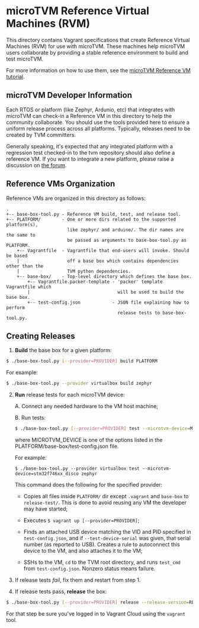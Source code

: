 <!--- Licensed to the Apache Software Foundation (ASF) under one -->
<!--- or more contributor license agreements.  See the NOTICE file -->
<!--- distributed with this work for additional information -->
<!--- regarding copyright ownership.  The ASF licenses this file -->
<!--- to you under the Apache License, Version 2.0 (the -->
<!--- "License"); you may not use this file except in compliance -->
<!--- with the License.  You may obtain a copy of the License at -->

<!---   http://www.apache.org/licenses/LICENSE-2.0 -->

<!--- Unless required by applicable law or agreed to in writing, -->
<!--- software distributed under the License is distributed on an -->
<!--- "AS IS" BASIS, WITHOUT WARRANTIES OR CONDITIONS OF ANY -->
<!--- KIND, either express or implied.  See the License for the -->
<!--- specific language governing permissions and limitations -->
<!--- under the License. -->

# microTVM Reference Virtual Machines (RVM)

This directory contains Vagrant specifications that create Reference Virtual
Machines (RVM) for use with microTVM. These machines help microTVM users
collaborate by providing a stable reference environment to build and test
microTVM.

For more information on how to use them, see the
[microTVM Reference VM tutorial](../../../tutorials/micro/micro_reference_vm.py).


## microTVM Developer Information

Each RTOS or platform (like Zephyr, Ardunio, etc) that integrates with microTVM
can check-in a Reference VM in this directory to help the community collaborate.
You should use the tools provided here to ensure a uniform release process
across all platforms. Typically, releases need to be created by TVM committers.

Generally speaking, it's expected that any integrated platform with a regression
test checked-in to the tvm repository should also define a reference VM. If you
want to integrate a new platform, please raise a discussion on
[the forum](https://discuss.tvm.ai).


## Reference VMs Organization

Reference VMs are organized in this directory as follows:

```
.
+-- base-box-tool.py - Reference VM build, test, and release tool.
+-- PLATFORM/        - One or more dirs related to the supported platform(s),
                       like zephyr/ and arduino/. The dir names are the same to
                       be passed as arguments to base-box-tool.py as PLATFORM.
    +-- Vagrantfile  - Vagrantfile that end-users will invoke. Should be based
    |                  off a base box which contains dependencies other than the
    |                  TVM python dependencies.
    +-- base-box/    - Top-level directory which defines the base box.
        +-- Vagrantfile.packer-template - 'packer' template Vagrantfile which
        |                                 will be used to build the base box.
        +-- test-config.json            - JSON file explaining how to perform
                                          release tests to base-box-tool.py.
```


## Creating Releases

1. **Build** the base box for a given platform:
```bash
$ ./base-box-tool.py [--provider=PROVIDER] build PLATFORM
```

For example:
```bash
$ ./base-box-tool.py --provider virtualbox build zephyr
```

2. **Run** release tests for each microTVM device:

   A. Connect any needed hardware to the VM host machine;

   B. Run tests:
   ```bash
   $ ./base-box-tool.py [--provider=PROVIDER] test --microtvm-device=MICROTVM_DEVICE [--test-device-serial=SERIAL] PLATFORM
   ```
   where MICROTVM_DEVICE is one of the options listed in the
   PLATFORM/base-box/test-config.json file.

   For example:
   ```base
   $ ./base-box-tool.py --provider virtualbox test --microtvm-device=stm32f746xx_disco zephyr
   ```

   This command does the following for the specified provider:

   * Copies all files inside `PLATFORM/` dir except `.vagrant` and `base-box` to
   `release-test/`. This is done to avoid reusing any VM the developer may have
   started;

   * Executes `$ vagrant up [--provider=PROVIDER]`;

   * Finds an attached USB device matching the VID and PID specified in
   `test-config.json`, and if `--test-device-serial` was given, that serial
   number (as reported to USB). Creates a rule to autoconnect this device to the
   VM, and also attaches it to the VM;

   * SSHs to the VM, `cd` to the TVM root directory, and runs `test_cmd` from
   `test-config.json`. Nonzero status means failure.

3. If release tests _fail_, fix them and restart from step 1.

4. If release tests pass, **release** the box:
```bash
$ ./base-box-tool.py [--provider=PROVIDER] release --release-version=RELEASE_VER --platform-version=PLATFORM_VER PLATFORM
```
   For that step be sure you've logged in to Vagrant Cloud using the `vagrant`
   tool.
